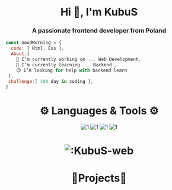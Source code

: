 

<h1 align="center">Hi 👋, I'm KubuS</h1>
<h3 align="center">A passionate frontend developer from Poland</h3>
 
```javascript
const GoodMorning = {
  code: [ Html, Css ],
  About:[
    🔭 I’m currently working on ... Web Development,
    🌵 I’m currently learning ... Backend ,
    😐 I’m looking for help with backend learn
 ],
 challenge:[ 100 day in coding ],
}
```
<h1 align ="center"> ⚙  Languages & Tools ⚙ </h1>
<p align="center" >
  <img   src = "https://img.shields.io/badge/HTML-239120?style=for-the-badge&logo=html5&logoColor=white "alt ="1"/>
  <img   src = "https://img.shields.io/badge/CSS-239120?&style=for-the-badge&logo=css3&logoColor=white"alt ="1"/>
  <img  src ="https://img.shields.io/badge/Visual_Studio_Code-0078D4?style=for-the-badge&logo=visual%20studio%20code&logoColor=white"alt ="1" />
  <img  src ="https://img.shields.io/badge/Spotify-1ED760?&style=for-the-badge&logo=spotify&logoColor=white"alt ="1" />

<h1 align ="center">
 <img src="https://count.getloli.com/get/@:KubuS-web" alt=":KubuS-web" />
</h1>

<h1 align ="center"> 💛Projects💛 </h1>

